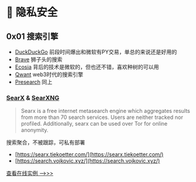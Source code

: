 # 🌚 隐私安全

## 0x01 搜索引擎

- [DuckDuckGo](https://duck.com/) 前段时间爆出和微软有PY交易，单总的来说还是好用的
- [Brave](https://search.brave.com/) 狮子头的搜索
- [Ecosia](https://ecosia.org/) 背后的技术是微软的，但也还不错，喜欢种树的可以用
- [Qwant](https://qwant.com/) web3时代的搜索引擎
- [Presearch](https://presearch.com/) 同上

### [SearX](https://github.com/searx/searx) & [SearXNG](https://github.com/searxng/searxng)

> Searx is a free internet metasearch engine which aggregates results from more than 70 search services. Users are neither tracked nor profiled. Additionally, searx can be used over Tor for online anonymity.

搜索聚合，不被跟踪，可私有部署

- [https://searx.tiekoetter.com/](https://searx.tiekoetter.com/)
- [https://search.vojkovic.xyz/](https://search.vojkovic.xyz/)

[查看在线实例 -->>> ](https://searx.space/)
